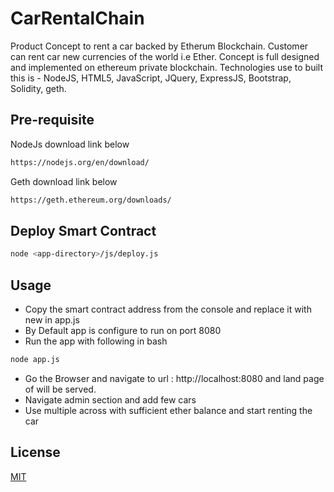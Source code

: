 # CarRentalChain

Product Concept to rent a car backed by Etherum Blockchain. Customer can rent car new currencies of the world i.e Ether. Concept is full designed and implemented on ethereum private blockchain. Technologies use to built this is - NodeJS, HTML5, JavaScript, JQuery, ExpressJS, Bootstrap, Solidity, geth.

## Pre-requisite 

NodeJs download link below
```bash 
https://nodejs.org/en/download/
```
Geth download link below

```bash 
https://geth.ethereum.org/downloads/
```

## Deploy Smart Contract

```bash
node <app-directory>/js/deploy.js
```

## Usage

- Copy the smart contract address from the console and replace it with new in app.js
- By Default app is configure to run on port 8080
- Run the app with following in bash
```bash
node app.js
```
- Go the Browser and navigate to url : http://localhost:8080 and land page of will be served.
- Navigate admin section and add few cars
- Use multiple across with sufficient ether balance and start renting the car

## License
[MIT](https://choosealicense.com/licenses/mit/)
